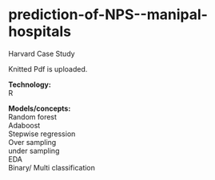 # prediction-of-NPS--manipal-hospitals
Harvard Case Study

Knitted Pdf is uploaded. 

<b>Technology:</b> <br> 
R

<b>Models/concepts:<br></b>
Random forest<br>
Adaboost<br>
Stepwise regression<br>
Over sampling<br>
under sampling<br>
EDA<br>
Binary/ Multi classification
